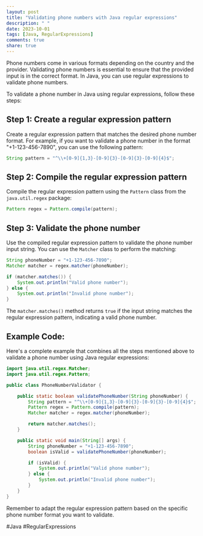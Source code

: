 ```yaml
---
layout: post
title: "Validating phone numbers with Java regular expressions"
description: " "
date: 2023-10-01
tags: [Java, RegularExpressions]
comments: true
share: true
---
```


Phone numbers come in various formats depending on the country and the provider. Validating phone numbers is essential to ensure that the provided input is in the correct format. In Java, you can use regular expressions to validate phone numbers.

To validate a phone number in Java using regular expressions, follow these steps:

## Step 1: Create a regular expression pattern

Create a regular expression pattern that matches the desired phone number format. For example, if you want to validate a phone number in the format "+1-123-456-7890", you can use the following pattern:

```java
String pattern = "^\\+[0-9]{1,3}-[0-9]{3}-[0-9]{3}-[0-9]{4}$";
```

## Step 2: Compile the regular expression pattern

Compile the regular expression pattern using the `Pattern` class from the `java.util.regex` package:

```java
Pattern regex = Pattern.compile(pattern);
```

## Step 3: Validate the phone number

Use the compiled regular expression pattern to validate the phone number input string. You can use the `Matcher` class to perform the matching:

```java
String phoneNumber = "+1-123-456-7890";
Matcher matcher = regex.matcher(phoneNumber);

if (matcher.matches()) {
    System.out.println("Valid phone number");
} else {
    System.out.println("Invalid phone number");
}
```

The `matcher.matches()` method returns `true` if the input string matches the regular expression pattern, indicating a valid phone number.

## Example Code:

Here's a complete example that combines all the steps mentioned above to validate a phone number using Java regular expressions:

```java
import java.util.regex.Matcher;
import java.util.regex.Pattern;

public class PhoneNumberValidator {

    public static boolean validatePhoneNumber(String phoneNumber) {
        String pattern = "^\\+[0-9]{1,3}-[0-9]{3}-[0-9]{3}-[0-9]{4}$";
        Pattern regex = Pattern.compile(pattern);
        Matcher matcher = regex.matcher(phoneNumber);

        return matcher.matches();
    }

    public static void main(String[] args) {
        String phoneNumber = "+1-123-456-7890";
        boolean isValid = validatePhoneNumber(phoneNumber);

        if (isValid) {
            System.out.println("Valid phone number");
        } else {
            System.out.println("Invalid phone number");
        }
    }
}
```

Remember to adapt the regular expression pattern based on the specific phone number format you want to validate.

#Java #RegularExpressions